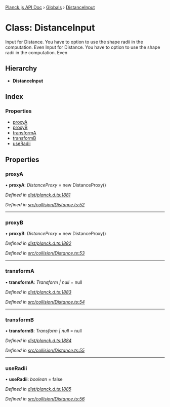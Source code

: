 [Planck.js API Doc](../README.md) › [Globals](../globals.md) › [DistanceInput](distanceinput.md)

# Class: DistanceInput

Input for Distance. You have to option to use the shape radii in the
computation. Even
Input for Distance. You have to option to use the shape radii in the
computation. Even

## Hierarchy

* **DistanceInput**

## Index

### Properties

* [proxyA](distanceinput.md#proxya)
* [proxyB](distanceinput.md#proxyb)
* [transformA](distanceinput.md#transforma)
* [transformB](distanceinput.md#transformb)
* [useRadii](distanceinput.md#useradii)

## Properties

###  proxyA

• **proxyA**: *DistanceProxy* = new DistanceProxy()

*Defined in [dist/planck.d.ts:1881](https://github.com/shakiba/planck.js/blob/3ede11b/dist/planck.d.ts#L1881)*

*Defined in [src/collision/Distance.ts:52](https://github.com/shakiba/planck.js/blob/3ede11b/src/collision/Distance.ts#L52)*

___

###  proxyB

• **proxyB**: *DistanceProxy* = new DistanceProxy()

*Defined in [dist/planck.d.ts:1882](https://github.com/shakiba/planck.js/blob/3ede11b/dist/planck.d.ts#L1882)*

*Defined in [src/collision/Distance.ts:53](https://github.com/shakiba/planck.js/blob/3ede11b/src/collision/Distance.ts#L53)*

___

###  transformA

• **transformA**: *Transform | null* = null

*Defined in [dist/planck.d.ts:1883](https://github.com/shakiba/planck.js/blob/3ede11b/dist/planck.d.ts#L1883)*

*Defined in [src/collision/Distance.ts:54](https://github.com/shakiba/planck.js/blob/3ede11b/src/collision/Distance.ts#L54)*

___

###  transformB

• **transformB**: *Transform | null* = null

*Defined in [dist/planck.d.ts:1884](https://github.com/shakiba/planck.js/blob/3ede11b/dist/planck.d.ts#L1884)*

*Defined in [src/collision/Distance.ts:55](https://github.com/shakiba/planck.js/blob/3ede11b/src/collision/Distance.ts#L55)*

___

###  useRadii

• **useRadii**: *boolean* = false

*Defined in [dist/planck.d.ts:1885](https://github.com/shakiba/planck.js/blob/3ede11b/dist/planck.d.ts#L1885)*

*Defined in [src/collision/Distance.ts:56](https://github.com/shakiba/planck.js/blob/3ede11b/src/collision/Distance.ts#L56)*
